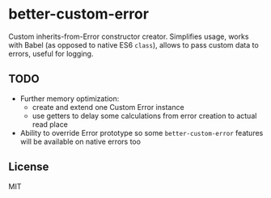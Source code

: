 # better-custom-error

Custom inherits-from-Error constructor creator. Simplifies usage, works with Babel (as opposed to native ES6 `class`),
allows to pass custom data to errors, useful for logging.

## TODO

- Further memory optimization:
    - create and extend one Custom Error instance
    - use getters to delay some calculations from error creation to actual read place
- Ability to override Error prototype so some `better-custom-error` features will be available on native errors too

## License

MIT
